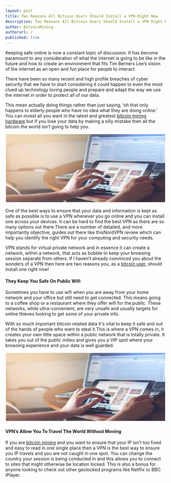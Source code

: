```yaml
---
layout: post
title: Two Reasons All Bitcoin Users Should Install a VPN Right Now
description: Two Reasons All Bitcoin Users Should Install a VPN Right Now
author: BitcoinMining
authorurl: /
published: true
---
```


<p>Keeping safe online is now a constant topic of discussion. It has become paramount to any consideration of what the internet is going to be like in the future and how to create an environment that fits Tim Berners Lee’s vision of the internet as an open and fun place for people to interact. </p>

<p>There have been so many recent and high profile breaches of cyber security that we have to start considering it could happen to even the most clued up technology loving people and prepare and adapt the way we use the internet in order to protect all of our data. </p>

<p>This mean actually doing things rather than just saying, ‘oh that only happens to elderly people who have no idea what they are doing online.’ You can invest all you want in the latest and greatest <a href="/how-to-setup-bitcoin-mining-hardware-bitmain-antminer/">bitcoin mining hardware</a> but if you lose your data by making a silly mistake then all the bitcoin the world isn’t going to help you. </p>

<center><img src="/images/safe-online-101.jpg" alt="bitcoin safe online"></center>

<p>One of the best ways to ensure that your data and information is kept as safe as possible is to use a VPN whenever you go online and you can install one across your devices. It can be hard to find the best VPN as there are so many options out there.There are a number of detailed, and more importantly objective, guides out there like thisNordVPN review which can help you identify the right VPN for your computing and security needs. </p>

<p>VPN stands for virtual private network and in essence it can create a network, within a network, that acts as bubble to keep your browsing session separate from others. If I haven’t already convinced you about the wonders of a VPN then here are two reasons you, as a <a href="/bitcoin-mining-for-beginners-how-to-mine-bitcoins/">bitcoin user</a>, should install one right now!</p>

<h4>They Keep You Safe On Public Wifi</h4>

<p>Sometimes you have to use wifi when you are away from your home network and your office but still need to get connected. This means going to a coffee shop or a restaurant where they offer wifi for the public. These networks, while ultra-convenient, are very unsafe and usually targets for online thieves looking to get some of your private info. </p>

<p>With so much important bitcoin related data it's vital to keep it safe and out of the hands of people who want to steal it.This is where a VPN comes in, it creates your own little space within a public network that is totally private. It takes you out of the public milieu and gives you a VIP spot where your browsing experience and your data is well guarded. </p>

<center><img src="/images/safe-online-101.jpg" alt="bitcoin safe online"></center>

<h4>VPN’s Allow You To Travel The World Without Moving</h4>

<p>If you are <a href="/some-fast-facts-about-bitcoin-mining-14/">bitcoin mining</a> and you want to ensure that your IP isn’t too fixed and easy to read in one single place then a VPN is the best way to ensure you IP travels and you are not caught in one spot. You can change the country your session is being conducted in and this allows you to connect to sites that might otherwise be location locked. This is also a bonus for anyone looking to check out other geolocked programs like Netflix or BBC iPlayer.</p>
